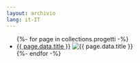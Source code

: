 ```yaml
---
layout: archivio
lang: it-IT
---
```

<main class="tdbc-container">
  <div class="tdbc-section">
    <ul class="tdbc-column-container">
      {%- for page in collections.progetti -%}
      <li class="tdbc-card">
        <div class="tdbc-card__content">
          <a href="{{ page.url }}" class="tdbc-card__title">{{ page.data.title }}</a>
          <img :first-child src="{{ page.data.immagine}}" alt="{{ page.data.title }}"></img>
        </div>
      </li>
      {%- endfor -%}
    </ul>
  </div>
</main>